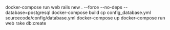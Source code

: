 docker-compose run web rails new . --force --no-deps --database=postgresql
docker-compose build
cp config_database.yml sourcecode/config/database.yml
docker-compose up
docker-compose run web rake db:create
